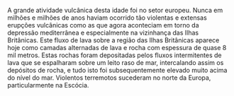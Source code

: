 ﻿A grande atividade vulcânica desta idade foi no setor europeu. Nunca em milhões e milhões de anos haviam ocorrido tão violentas e extensas erupções vulcânicas como as que agora aconteciam em torno da depressão mediterrânea e especialmente na vizinhança das Ilhas Britânicas. Este fluxo de lava sobre a região das Ilhas Britânicas aparece hoje como camadas alternadas de lava e rocha com espessura de quase 8 mil metros. Estas rochas foram depositadas pelos fluxos intermitentes de lava que se espalharam sobre um leito raso de mar, intercalando assim os depósitos de rocha, e tudo isto foi subsequentemente elevado muito acima do nível do mar. Violentos terremotos sucederam no norte da Europa, particularmente na Escócia.